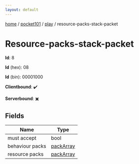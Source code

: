 ```yaml
---
layout: default
---
```


[home](/)  /  [pocket101](/protocol/pocket101)  /  [play](/protocol/pocket101/play)  /  resource-packs-stack-packet

# Resource-packs-stack-packet

**Id**: 8

**Id** (hex): 08

**Id** (bin): 00001000

**Clientbound**: ✔️

**Serverbound**: ✖️

## Fields

Name | Type
---|---
must accept | bool
behaviour packs | [packArray](/protocol/pocket101/arrays)
resource packs | [packArray](/protocol/pocket101/arrays)

